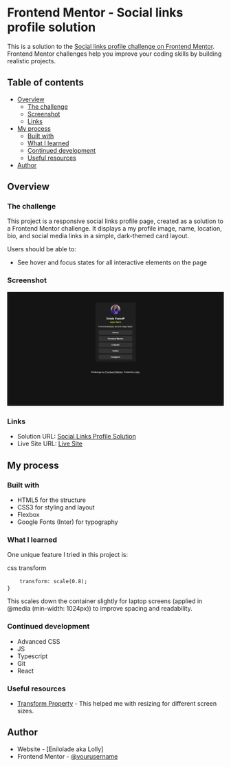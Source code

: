 # Frontend Mentor - Social links profile solution

This is a solution to the [Social links profile challenge on Frontend Mentor](https://www.frontendmentor.io/challenges/social-links-profile-UG32l9m6dQ). Frontend Mentor challenges help you improve your coding skills by building realistic projects.

## Table of contents

- [Overview](#overview)
  - [The challenge](#the-challenge)
  - [Screenshot](#screenshot)
  - [Links](#links)
- [My process](#my-process)
  - [Built with](#built-with)
  - [What I learned](#what-i-learned)
  - [Continued development](#continued-development)
  - [Useful resources](#useful-resources)
- [Author](#author)

## Overview

### The challenge

This project is a responsive social links profile page, created as a solution to a Frontend Mentor challenge. It displays a my profile image, name, location, bio, and social media links in a simple, dark-themed card layout.

Users should be able to:

- See hover and focus states for all interactive elements on the page

### Screenshot

![Screenshot](./assets/images/screenshot-social-links.png)

### Links

- Solution URL: [Social Links Profile Solution](https://github.com/Enilolade/social-links-profile)
- Live Site URL: [Live Site](https://enilolade.github.io/social-links-profile/)

## My process

### Built with

- HTML5 for the structure
- CSS3 for styling and layout
- Flexbox
- Google Fonts (Inter) for typography

### What I learned

One unique feature I tried in this project is:

css transform

```.container {
    transform: scale(0.8);
}
```

This scales down the container slightly for laptop screens (applied in @media (min-width: 1024px)) to improve spacing and readability.

### Continued development

- Advanced CSS
- JS
- Typescript
- Git
- React

### Useful resources

- [Transform Property](https://chatgpt.com/share/67c716cd-2b74-8010-809d-de3a9eab6630) - This helped me with resizing for different screen sizes.

## Author

- Website - [Enilolade aka Lolly]
- Frontend Mentor - [@yourusername](https://www.frontendmentor.io/profile/Enilolade)
